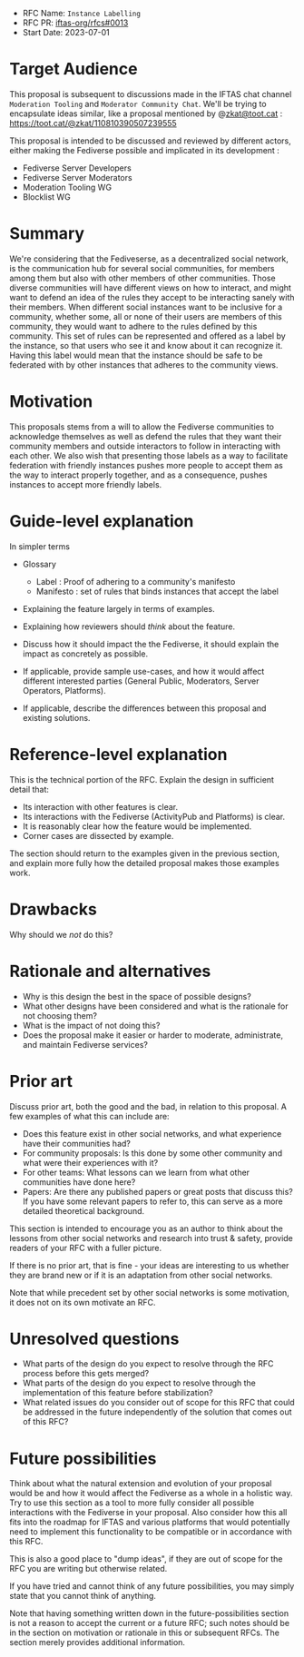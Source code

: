 - RFC Name: `Instance Labelling`
- RFC PR: [iftas-org/rfcs#0013](https://github.com/iftas-org/rfcs/pull/13)
- Start Date: 2023-07-01

# Target Audience

[target-audience]: #target-audience

This proposal is subsequent to discussions made in the IFTAS chat channel `Moderation Tooling` and `Moderator Community Chat`.
We'll be trying to encapsulate ideas similar, like a proposal mentioned by @zkat@toot.cat : https://toot.cat/@zkat/110810390507239555

This proposal is intended to be discussed and reviewed by different actors, either making the Fediverse possible and implicated in its development :
- Fediverse Server Developers
- Fediverse Server Moderators
- Moderation Tooling WG
- Blocklist WG

# Summary

[summary]: #summary

We're considering that the Fediveserse, as a decentralized social network, is the communication hub for several social communities, for members among them but also with other members of other communities.
Those diverse communities will have different views on how to interact, and might want to defend an idea of the rules they accept to be interacting sanely with their members.
When different social instances want to be inclusive for a community, whether some, all or none of their users are members of this community, they would want to adhere to the rules defined by this community.
This set of rules can be represented and offered as a label by the instance, so that users who see it and know about it can recognize it.
Having this label would mean that the instance should be safe to be federated with by other instances that adheres to the community views.

# Motivation

[motivation]: #motivation

This proposals stems from a will to allow the Fediverse communities to acknowledge themselves as well as defend the rules that they want their community members and outside interactors to follow in interacting with each other.
We also wish that presenting those labels as a way to facilitate federation with friendly instances pushes more people to accept them as the way to interact properly together, and as a consequence, pushes instances to accept more friendly labels.

# Guide-level explanation

[guide-level-explanation]: #guide-level-explanation

In simpler terms

- Glossary
  - Label : Proof of adhering to a community's manifesto
  - Manifesto : set of rules that binds instances that accept the label

- Explaining the feature largely in terms of examples.
- Explaining how reviewers should _think_ about the feature.
- Discuss how it should impact the the Fediverse, it should explain the impact as concretely as possible.
- If applicable, provide sample use-cases, and how it would affect different interested parties (General Public, Moderators, Server Operators, Platforms).
- If applicable, describe the differences between this proposal and existing solutions.

# Reference-level explanation

[reference-level-explanation]: #reference-level-explanation

This is the technical portion of the RFC. Explain the design in sufficient detail that:

- Its interaction with other features is clear.
- Its interactions with the Fediverse (ActivityPub and Platforms) is clear.
- It is reasonably clear how the feature would be implemented.
- Corner cases are dissected by example.

The section should return to the examples given in the previous section, and explain more fully how the detailed proposal makes those examples work.

# Drawbacks

[drawbacks]: #drawbacks

Why should we _not_ do this?

# Rationale and alternatives

[rationale-and-alternatives]: #rationale-and-alternatives

- Why is this design the best in the space of possible designs?
- What other designs have been considered and what is the rationale for not choosing them?
- What is the impact of not doing this?
- Does the proposal make it easier or harder to moderate, administrate, and maintain Fediverse services?

# Prior art

[prior-art]: #prior-art

Discuss prior art, both the good and the bad, in relation to this proposal.
A few examples of what this can include are:

- Does this feature exist in other social networks, and what experience have their communities had?
- For community proposals: Is this done by some other community and what were their experiences with it?
- For other teams: What lessons can we learn from what other communities have done here?
- Papers: Are there any published papers or great posts that discuss this? If you have some relevant papers to refer to, this can serve as a more detailed theoretical background.

This section is intended to encourage you as an author to think about the lessons from other social networks and research into trust & safety, provide readers of your RFC with a fuller picture.

If there is no prior art, that is fine - your ideas are interesting to us whether they are brand new or if it is an adaptation from other social networks.

Note that while precedent set by other social networks is some motivation, it does not on its own motivate an RFC.

# Unresolved questions

[unresolved-questions]: #unresolved-questions

- What parts of the design do you expect to resolve through the RFC process before this gets merged?
- What parts of the design do you expect to resolve through the implementation of this feature before stabilization?
- What related issues do you consider out of scope for this RFC that could be addressed in the future independently of the solution that comes out of this RFC?

# Future possibilities

[future-possibilities]: #future-possibilities

Think about what the natural extension and evolution of your proposal would
be and how it would affect the Fediverse as a whole in a holistic
way. Try to use this section as a tool to more fully consider all possible
interactions with the Fediverse in your proposal.
Also consider how this all fits into the roadmap for IFTAS and various platforms that would potentially need to implement this functionality to be compatible or in accordance with this RFC.

This is also a good place to "dump ideas", if they are out of scope for the
RFC you are writing but otherwise related.

If you have tried and cannot think of any future possibilities,
you may simply state that you cannot think of anything.

Note that having something written down in the future-possibilities section
is not a reason to accept the current or a future RFC; such notes should be
in the section on motivation or rationale in this or subsequent RFCs.
The section merely provides additional information.
